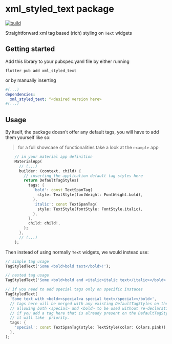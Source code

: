 # xml_styled_text package

[![build](https://github.com/williamhjcho/xml_styled_text/actions/workflows/build.yaml/badge.svg)](https://github.com/williamhjcho/xml_styled_text/actions/workflows/build.yaml)

Straightforward xml tag based (rich) styling on `Text` widgets

## Getting started

Add this library to your pubspec.yaml file by either running

`flutter pub add xml_styled_text`

or by manually inserting

```yaml
#(...)
dependencies:
  xml_styled_text: ^<desired version here>
#(...)
```

## Usage

By itself, the package doesn't offer any default tags, you will have to add them
yourself like so:

> for a full showcase of functionalities take a look at the `example` app

```dart
    // in your material app definition
    MaterialApp(
      // (...)
      builder: (context, child) {
        // inserting the application default tag styles here
        return DefaultTagStyles(
          tags: {
            'bold': const TextSpanTag(
              style: TextStyle(fontWeight: FontWeight.bold),
            ),
            'italic': const TextSpanTag(
              style: TextStyle(fontStyle: FontStyle.italic),
            ),
          },
          child: child!,
        );
      },
      // (...)
    );
```

Then instead of using normally `Text` widgets, we would instead use:

```dart
// simple tag usage
TagStyledText('Some <bold>bold text</bold>!');

// nested tag usage
TagStyledText('Some <bold>bold and <italic>italic text</italic></bold>!');

// if you need to add special tags only on specific instaces
TagStyledText(
  'Some text with <bold><special>a special text</special></bold>',
  // tags here will be merged with any existing DefaultTagStyles on the widget tree
  // allowing both <special> and <bold> to be used without re-declaration.
  // if you add a tag here that is already present on the DefaultTagStyles, 
  // it will take  priority.
  tags: {
    'special': const TextSpanTag(style: TextStyle(color: Colors.pink)),
  },
);
```
